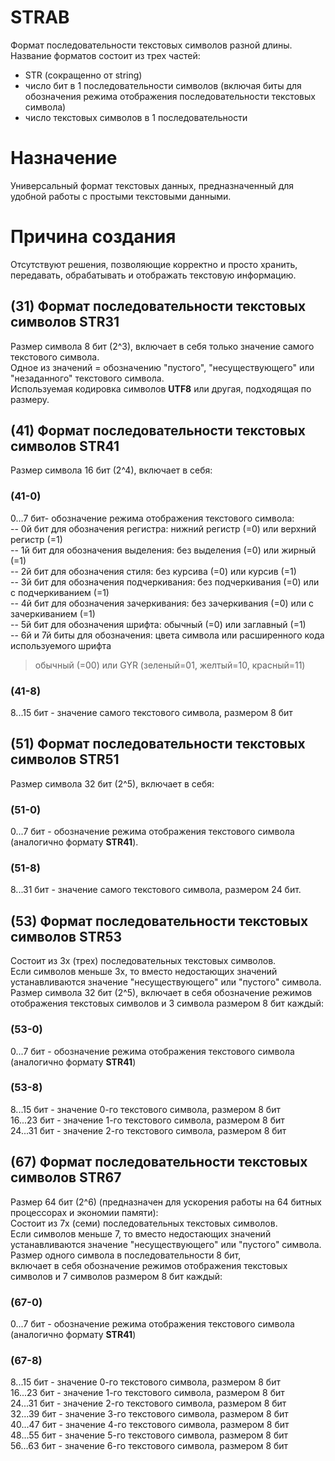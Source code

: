 # STRAB   
Формат последовательности текстовых символов разной длины. Название форматов состоит из трех частей:
- STR (сокращенно от string)
- число бит в 1 последовательности символов (включая биты для обозначения режима отображения последовательности текстовых символа)
- число текстовых символов в 1 последовательности    

# Назначение   
Универсальный формат текстовых данных, предназначенный для удобной работы с простыми текстовыми данными.   

# Причина создания   
Отсутствуют решения, позволяющие корректно и просто хранить, передавать, обрабатывать и отображать текстовую информацию.   

## (31) Формат последовательности текстовых символов STR31   
Размер символа 8 бит (2^3), включает в себя только значение самого текстового символа.   
Одное из значений = обозначению "пустого", "несуществующего" или "незаданного" текстового символа.   
Используемая кодировка символов **UTF8** или другая, подходящая по размеру.   

## (41) Формат последовательности текстовых символов STR41   
Размер символа 16 бит (2^4), включает в себя:   
### (41-0)
0...7 бит- обозначение режима отображения текстового символа:   
-- 0й бит для обозначения регистра:       нижний регистр (=0) или верхний регистр (=1)   
-- 1й бит для обозначения выделения:      без выделения (=0) или жирный (=1)   
-- 2й бит для обозначения стиля:          без курсива (=0) или курсив (=1)   
-- 3й бит для обозначения подчеркивания:  без подчеркивания (=0) или с подчеркиванием (=1)   
-- 4й бит для обозначения зачеркивания:   без зачеркивания (=0) или с зачеркиванием (=1)   
-- 5й бит для обозначения шрифта:         обычный (=0) или заглавный (=1)   
-- 6й и 7й биты для обозначения:          цвета символа или расширенного кода используемого шрифта
> обычный (=00) или GYR (зеленый=01, желтый=10, красный=11)   
> 

### (41-8)
8...15 бит - значение самого текстового символа, размером 8 бит   

## (51) Формат последовательности текстовых символов STR51   
Размер символа 32 бит (2^5), включает в себя:   
### (51-0)
0...7 бит   - обозначение режима отображения текстового символа (аналогично формату **STR41**).   
### (51-8)
8...31 бит  - значение самого текстового символа, размером 24 бит.   

## (53) Формат последовательности текстовых символов STR53   
Состоит из 3х (трех) последовательных текстовых символов.   
Если символов меньше 3х, то вместо недостающих значений устанавливаются значение "несуществующего" или "пустого" символа.   
Размер символа 32 бит (2^5), включает в себя обозначение режимов отображения текстовых символов и 3 символа размером 8 бит каждый:   
### (53-0)
0...7 бит   - обозначение режима отображения текстового символа (аналогично формату **STR41**)   
### (53-8)
8...15 бит  - значение 0-го текстового символа, размером 8 бит   
16...23 бит - значение 1-го текстового символа, размером 8 бит   
24...31 бит - значение 2-го текстового символа, размером 8 бит   

## (67) Формат последовательности текстовых символов STR67   
Размер 64 бит (2^6) (предназначен для ускорения работы на 64 битных процессорах и экономии памяти):   
Состоит из 7х (семи) последовательных текстовых символов.   
Если символов меньше 7, то вместо недостающих значений устанавливаются значение "несуществующего" или "пустого" символа.   
Размер одного символа в последовательности 8 бит,   
включает в себя обозначение режимов отображения текстовых символов и 7 символов размером 8 бит каждый:   
### (67-0)
0...7 бит   - обозначение режима отображения текстового символа (аналогично формату **STR41**)   
### (67-8)
8...15 бит  - значение 0-го текстового символа, размером 8 бит   
16...23 бит - значение 1-го текстового символа, размером 8 бит   
24...31 бит - значение 2-го текстового символа, размером 8 бит   
32...39 бит - значение 3-го текстового символа, размером 8 бит   
40...47 бит - значение 4-го текстового символа, размером 8 бит   
48...55 бит - значение 5-го текстового символа, размером 8 бит   
56...63 бит - значение 6-го текстового символа, размером 8 бит   
